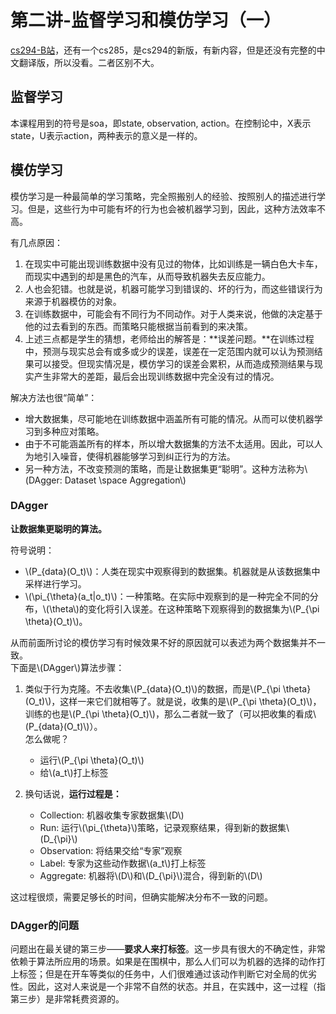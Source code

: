 # 第二讲-监督学习和模仿学习（一）

[cs294-B站](https://www.bilibili.com/video/av39816961?t=1435)，还有一个cs285，是cs294的新版，有新内容，但是还没有完整的中文翻译版，所以没看。二者区别不大。

## 监督学习

本课程用到的符号是soa，即state, observation, action。在控制论中，X表示state，U表示action，两种表示的意义是一样的。

## 模仿学习

模仿学习是一种最简单的学习策略，完全照搬别人的经验、按照别人的描述进行学习。但是，这些行为中可能有坏的行为也会被机器学习到，因此，这种方法效率不高。

有几点原因：

1. 在现实中可能出现训练数据中没有见过的物体，比如训练是一辆白色大卡车，而现实中遇到的却是黑色的汽车，从而导致机器失去反应能力。
2. 人也会犯错。也就是说，机器可能学习到错误的、坏的行为，而这些错误行为来源于机器模仿的对象。
3. 在训练数据中，可能会有不同行为不同动作。对于人类来说，他做的决定基于他的过去看到的东西。而策略只能根据当前看到的来决策。
4. 上述三点都是学生的猜想，老师给出的解答是：**误差问题。**在训练过程中，预测与现实总会有或多或少的误差，误差在一定范围内就可以认为预测结果可以接受。但现实情况是，模仿学习的误差会累积，从而造成预测结果与现实产生非常大的差距，最后会出现训练数据中完全没有过的情况。

解决方法也很“简单”：

- 增大数据集，尽可能地在训练数据中涵盖所有可能的情况。从而可以使机器学习到多种应对策略。
- 由于不可能涵盖所有的样本，所以增大数据集的方法不太适用。因此，可以人为地引入噪音，使得机器能够学习到纠正行为的方法。
- 另一种方法，不改变预测的策略，而是让数据集更“聪明”。这种方法称为\\(DAgger: Dataset \space Aggregation\\)

### DAgger

**让数据集更聪明的算法。**

符号说明： 

-  \\(P_{data}(O_t)\\)：人类在现实中观察得到的数据集。机器就是从该数据集中采样进行学习。  
-  \\(\pi_{\theta}(a_t|o_t)\\)：一种策略。在实际中观察到的是一种完全不同的分布，\\(\\theta\\)的变化将引入误差。在这种策略下观察得到的数据集为\\(P_{\pi \theta}(O_t)\\)。

从而前面所讨论的模仿学习有时候效果不好的原因就可以表述为两个数据集并不一致。  
下面是\\(DAgger\\)算法步骤：

1. 类似于行为克隆。不去收集\\(P_{data}(O_t)\\)的数据，而是\\(P_{\pi \theta}(O_t)\\)，这样一来它们就相等了。就是说，收集的是\\(P_{\pi \theta}(O_t)\\)，训练的也是\\(P_{\pi \theta}(O_t)\\)，那么二者就一致了（可以把收集的看成\\(P_{data}(O_t)\\)）。  
怎么做呢？ 

    - 运行\\(P_{\pi \theta}(O_t)\\)
    - 给\\(a_t\\)打上标签

2. 换句话说，**运行过程是：**

    - Collection: 机器收集专家数据集\\(D\\)
    - Run: 运行\\(\pi_{\theta}\\)策略，记录观察结果，得到新的数据集\\(D_{\pi}\\)
    - Observation: 将结果交给“专家”观察
    - Label: 专家为这些动作数据\\(a_t\\)打上标签
    - Aggregate: 机器将\\(D\\)和\\(D_{\pi}\\)混合，得到新的\\(D\\)

这过程很烦，需要足够长的时间，但确实能解决分布不一致的问题。

### DAgger的问题
问题出在最关键的第三步——**要求人来打标签**。这一步具有很大的不确定性，非常依赖于算法所应用的场景。如果是在围棋中，那么人们可以为机器的选择的动作打上标签；但是在开车等类似的任务中，人们很难通过该动作判断它对全局的优劣性。因此，这对人来说是一个非常不自然的状态。并且，在实践中，这一过程（指第三步）是非常耗费资源的。
